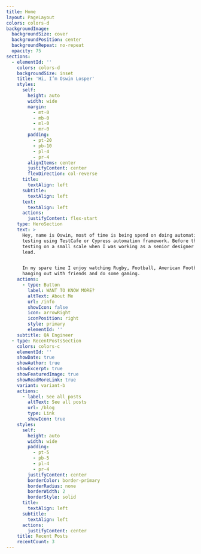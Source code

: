 ```yaml
---
title: Home
layout: PageLayout
colors: colors-d
backgroundImage:
  backgroundSize: cover
  backgroundPosition: center
  backgroundRepeat: no-repeat
  opacity: 75
sections:
  - elementId: ''
    colors: colors-d
    backgroundSize: inset
    title: 'Hi, I’m Oswin Losper'
    styles:
      self:
        height: auto
        width: wide
        margin:
          - mt-0
          - mb-0
          - ml-0
          - mr-0
        padding:
          - pt-20
          - pb-10
          - pl-4
          - pr-4
        alignItems: center
        justifyContent: center
        flexDirection: col-reverse
      title:
        textAlign: left
      subtitle:
        textAlign: left
      text:
        textAlign: left
      actions:
        justifyContent: flex-start
    type: HeroSection
    text: >
      Hey, name is Oswin, most of time is being spend on doing automation
      testing using TestCafe or Cypress automation framework. Before this I did
      testing on a small scale when I was working as a senior designer & team
      lead.


      In my spare time I enjoy watching Rugby, Football, American Football,
      hanging out with friends and do some gaming.
    actions:
      - type: Button
        label: WANT TO KNOW MORE?
        altText: About Me
        url: /info
        showIcon: false
        icon: arrowRight
        iconPosition: right
        style: primary
        elementId: ''
    subtitle: QA Engineer
  - type: RecentPostsSection
    colors: colors-c
    elementId: ''
    showDate: true
    showAuthor: true
    showExcerpt: true
    showFeaturedImage: true
    showReadMoreLink: true
    variant: variant-b
    actions:
      - label: See all posts
        altText: See all posts
        url: /blog
        type: Link
        showIcon: true
    styles:
      self:
        height: auto
        width: wide
        padding:
          - pt-5
          - pb-5
          - pl-4
          - pr-4
        justifyContent: center
        borderColor: border-primary
        borderRadius: none
        borderWidth: 2
        borderStyle: solid
      title:
        textAlign: left
      subtitle:
        textAlign: left
      actions:
        justifyContent: center
    title: Recent Posts
    recentCount: 3
---
```

